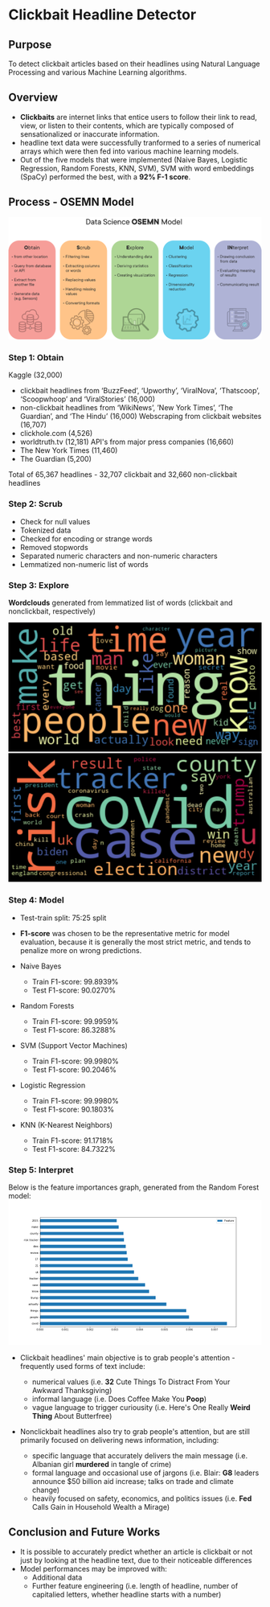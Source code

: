# Clickbait Headline Detector

## Purpose
To detect clickbait articles based on their headlines using Natural Language Processing and various Machine Learning algorithms.

## Overview
- **Clickbaits** are internet links that entice users to follow their link to read, view, or listen to their contents, which are typically composed of sensationalized or inaccurate information.
- headline text data were successfully tranformed to a series of numerical arrays which were then fed into various machine learning models.
- Out of the five models that were implemented (Naive Bayes, Logistic Regression, Random Forests, KNN, SVM), SVM with word embeddings (SpaCy) performed the best, with a **92% F-1 score**.

## Process - OSEMN Model
![osemn](Images/new_osemn.png)

### Step 1: Obtain
Kaggle (32,000)
- clickbait headlines from ‘BuzzFeed’, ‘Upworthy’, ‘ViralNova’, ‘Thatscoop’, ‘Scoopwhoop’ and ‘ViralStories’ (16,000)
- non-clickbait headlines from ‘WikiNews’, ’New York Times’, ‘The Guardian’, and ‘The Hindu’ (16,000)
Webscraping from clickbait websites (16,707)
- clickhole.com (4,526)
- worldtruth.tv (12,181)
API's from major press companies (16,660)
- The New York Times (11,460)
- The Guardian (5,200)

Total of 65,367 headlines - 32,707 clickbait and 32,660 non-clickbait headlines

### Step 2: Scrub
- Check for null values
- Tokenized data
- Checked for encoding or strange words
- Removed stopwords
- Separated numeric characters and non-numeric characters
- Lemmatized non-numeric list of words

### Step 3: Explore
**Wordclouds** generated from lemmatized list of words (clickbait and nonclickbait, respectively)

![cb_wc](Images/clickbait_wordcloud.png)
![ncb_wc](Images/nonclickbait_wordcloud.png)
### Step 4: Model
- Test-train split: 75:25 split
- **F1-score** was chosen to be the representative metric for model evaluation, because it is generally the most strict metric, and tends to penalize more on wrong predictions.

- Naive Bayes
  - Train F1-score: 99.8939%
  - Test F1-score: 90.0270%
- Random Forests
  - Train F1-score: 99.9959%	
  - Test F1-score: 86.3288%
- SVM (Support Vector Machines)
  - Train F1-score: 99.9980%
  - Test F1-score: 90.2046%
- Logistic Regression
  - Train F1-score: 99.9980%	
  - Test F1-score: 90.1803%
- KNN (K-Nearest Neighbors)
  - Train F1-score: 91.1718%
  - Test F1-score: 84.7322%

### Step 5: Interpret
Below is the feature importances graph, generated from the Random Forest model:
![feat_importance](Images/feature_importances.png)

- Clickbait headlines' main objective is to grab people's attention - frequently used forms of text include:
  - numerical values (i.e. **32** Cute Things To Distract From Your Awkward Thanksgiving)
  - informal language (i.e. Does Coffee Make You **Poop**)
  - vague language to trigger curiousity (i.e. Here's One Really **Weird Thing** About Butterfree)

- Nonclickbait headlines also try to grab people's attention, but are still primarily focused on delivering news information, including:
  - specific language that accurately delivers the main message (i.e. Albanian girl **murdered** in tangle of crime)
  - formal language and occasional use of jargons (i.e. Blair: **G8** leaders announce $50 billion aid increase; talks on trade and climate change)
  - heavily focused on safety, economics, and politics issues (i.e. **Fed** Calls Gain in Household Wealth a Mirage)

## Conclusion and Future Works
- It is possible to accurately predict whether an article is clickbait or not just by looking at the headline text, due to their noticeable differences
- Model performances may be improved with:
  - Additional data
  - Further feature engineering (i.e. length of headline, number of capitalied letters, whether headline starts with a number)
